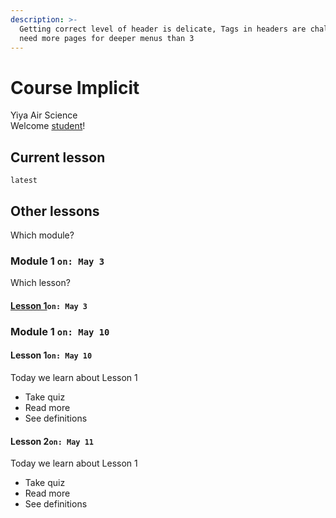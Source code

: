 ```yaml
---
description: >-
  Getting correct level of header is delicate, Tags in headers are challenging,
  need more pages for deeper menus than 3
---
```


# Course Implicit

Yiya Air Science  
Welcome [student](../serious/profile/#age)!

## Current lesson

`latest`

## Other lessons

Which module?

### Module 1 `on: May 3`

Which lesson?

#### [Lesson 1](course-nested-pages/example-lesson.md)`on: May 3`

### Module 1 `on: May 10`

#### Lesson 1`on: May 10`

Today we learn about Lesson 1

* Take quiz
* Read more
* See definitions

#### Lesson 2`on: May 11`

Today we learn about Lesson 1

* Take quiz
* Read more
* See definitions

